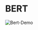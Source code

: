 # BERT


![Bert-Demo](https://user-images.githubusercontent.com/53497388/116012008-edcae600-a5f5-11eb-84dc-394705390e43.gif)




